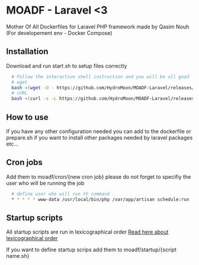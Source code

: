 
# MOADF - Laravel <3

Mother Of All Dockerfiles for Laravel PHP framework made by Qasim Nouh (For developement env - Docker Compose)

## Installation

Download and run start.sh to setup files correctly

```bash
  # Follow the interactive shell instruction and you will be all good
  # wget
  bash <(wget -O - https://github.com/HydroMoon/MOADF-Laravel/releases/download/1.0.0/start.sh)
  # cURL
  bash <(curl -s -L https://github.com/HydroMoon/MOADF-Laravel/releases/download/1.0.0/start.sh)
```

## How to use

If you have any other configuration needed you can add to the dockerfile or prepare.sh if you want to install other packages needed by laravel packages etc...


## Cron jobs

Add them to moadf/cron/{new cron job}
please do not forget to specifiy the user who will be running the job

```bash
  # define user who will run th command
  * * * * * www-data /usr/local/bin/php /var/app/artisan schedule:run --verbose --no-interaction >> /dev/null 2>&1
```
    
## Startup scripts

All startup scripts are run in lexicographical order [Read here about lexicographical order](https://stackoverflow.com/questions/45950646/what-is-lexicographical-order)

If you want to define startup scrips add them to moadf/startup/{script name.sh}
